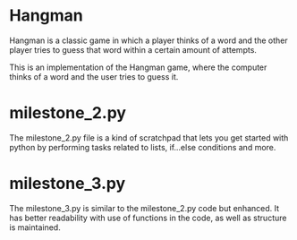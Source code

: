 # Hangman
Hangman is a classic game in which a player thinks of a word and the other player tries to guess that word within a certain amount of attempts.

This is an implementation of the Hangman game, where the computer thinks of a word and the user tries to guess it. 

# milestone_2.py
The milestone_2.py file is a kind of scratchpad that lets you get started with python by performing tasks related to lists, if...else conditions and more. 

# milestone_3.py
The milestone_3.py is similar to the milestone_2.py code but enhanced. It has better readability with use of functions in the code, as well as structure is maintained. 
